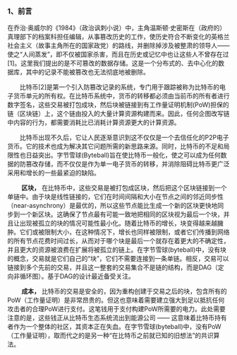 ### 1、前言
在乔治·奥威尔的《1984》（政治讽刺小说）中，主角温斯顿·史密斯在（政府的）真理部下的档案科担任编辑，从事篡改历史的工作，使历史符合不断变化的英格兰社会主义（故事主角所在的国家政党）的路线，并删除掉涉及被整肃的领导人——使之“人间蒸发”，即不仅被国家杀害，而且在历史或记忆中也让这些人不曾存在过[1]。这里我们提出的是不可篡改的数据存储。这是一个分布式的、去中心化的数据库，其中的记录不能被篡改也无法彻底地被删除。

&emsp;&emsp;比特币[2]是第一个引入防篡改记录的系统，专门用于跟踪被称为比特币的电子货币单元的所有权。在比特币系统中，货币的转移都必须由当前币的所有者进行数字签名，这些交易被打包成块，然后块被链接到有工作量证明机制(PoW)担保的链（区块链）上，这个链由投入的大量计算资源构建而来。因此，任何企图改写链中内容的行为，都需要消耗比已消耗计算资源更大的计算资源。

&emsp;&emsp;比特币出现不久后，它让人民逐渐意识到这不仅仅是一个去信任化的P2P电子货币。它的技术也成为解决其它问题所需的新思路来源。同时，比特币的不足和局限性也日益突出。字节雪球(Byteball)旨在使比特币一般化，使之可以成为任何数据的防篡改存储，而不仅仅是作为单一电子货币的转移，并消除阻碍比特币更广泛采用和增长的一些最紧迫的缺陷。

&emsp;&emsp; **区块，** 在比特币中，这些交易是被打包成区块，然后把这个区块链接到一个单链中。由于块是线性链接的，它们在时间间隔和大小在节点之间的邻近同步性（near-asynchrony）是最优的，所以这些节点能比生成一个新的区块更快地同步到一个新区块。这确保了节点最有可能一致地把相同的区块视为最后一个块，并且让出现被孤立的块的情况可能性最小化。随着比特币的增长，块变得越来越臃肿。它们或被限制大小，在这种情况下，增长也同样被限制，或者它们传播到网络的所有节点花费时间过长，从而对于哪个块是最后一个就存在着更大的不确定性，并且更大的资源被浪费在扩展将被孤立的链上。在字节雪球(byteball)中，没有块的概念，交易就是它们自己的“块”，它们不需要连接到一条单链。相反，交易可以链接到多个先前的交易，并且这一整套的交易集合不是链的结构，而是DAG（定向非循环图）。基于DAG的设计最近备受关注。

&emsp;&emsp; **成本，** 比特币的交易是安全的，因为重构创建于交易之后的块，包含所有的PoW（工作量证明）是非常昂贵的。但这也意味着需要建立强大到足以抵抗任何攻击者的合理PoW进行支付。这笔钱用于支付构建PoW所需要的电力。此处需要注意的是，这些钱正从比特币生态系统流出到能源公司 —— 这意味着比特币持有者作为一个整体的社区，其资本正在失血。在字节雪球(byteball)中，没有PoW（工作量证明），取而代之的是另一种“在比特币之前就已知的旧想法”的共识算法。

